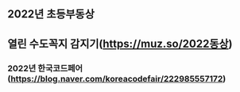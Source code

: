 ## 2022년 초등부동상
## 열린 수도꼭지 감지기(https://muz.so/2022동상)
### 2022년 한국코드페어(https://blog.naver.com/koreacodefair/222985557172)
